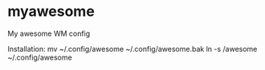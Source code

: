 myawesome
=========

My awesome WM config

Installation:
    mv ~/.config/awesome ~/.config/awesome.bak
    ln -s <path-to-repo>/awesome ~/.config/awesome